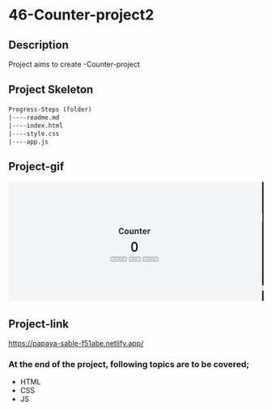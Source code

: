 # 46-Counter-project2
## Description
Project aims to create -Counter-project
## Project Skeleton
```
Progress-Steps (folder)
|----readme.md
|----index.html
|----style.css
|----app.js
```
## Project-gif
![IOS-Calculator](https://github.com/achieve-software/achieve-software/blob/main/img/counter2.gif?raw=true)
## Project-link
https://papaya-sable-f51abe.netlify.app/
### At the end of the project, following topics are to be covered;
- HTML
- CSS
- JS
